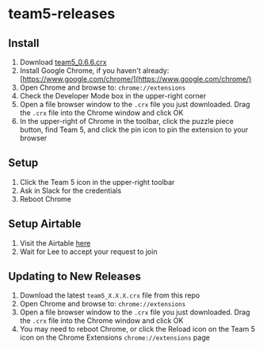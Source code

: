 # team5-releases

## Install
1. Download [team5_0.6.6.crx](https://github.com/ledwards/team5-releases/blob/main/team5_0.6.6.crx)
1. Install Google Chrome, if you haven't already: [https://www.google.com/chrome/](https://www.google.com/chrome/)
1. Open Chrome and browse to: `chrome://extensions`
1. Check the Developer Mode box in the upper-right corner
1. Open a file browser window to the `.crx` file you just downloaded. Drag the `.crx` file into the Chrome window and click OK
1. In the upper-right of Chrome in the toolbar, click the puzzle piece button, find Team 5, and click the pin icon to pin the extension to your browser

## Setup
1. Click the Team 5 icon in the upper-right toolbar
1. Ask in Slack for the credentials
1. Reboot Chrome

## Setup Airtable
1. Visit the Airtable [here](https://airtable.com/app2sG7tv5J0ekxkL/tbl4rx9WX0EKaM2zj/viwpXGlumYvP951Xg?blocks=hide)
1. Wait for Lee to accept your request to join

## Updating to New Releases
1. Download the latest `team5_X.X.X.crx` file from this repo
1. Open Chrome and browse to: `chrome://extensions`
1. Open a file browser window to the `.crx` file you just downloaded. Drag the `.crx` file into the Chrome window and click OK
1. You may need to reboot Chrome, or click the Reload icon on the Team 5 icon on the Chrome Extensions `chrome://extensions` page
